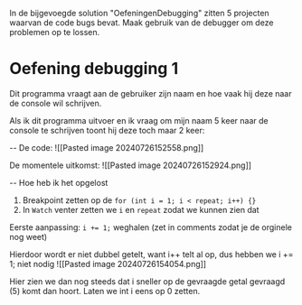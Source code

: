 In de bijgevoegde solution "OefeningenDebugging" zitten 5 projecten waarvan de code bugs bevat. Maak gebruik van de debugger om deze problemen op te lossen.

# Oefening debugging 1
Dit programma vraagt aan de gebruiker zijn naam en hoe vaak hij deze naar de console wil schrijven.

Als ik dit programma uitvoer en ik vraag om mijn naam 5 keer naar de console te schrijven toont hij deze toch maar 2 keer:

--
De code:
![[Pasted image 20240726152558.png]]

De momentele uitkomst:
![[Pasted image 20240726152924.png]]

--
Hoe heb ik het opgelost
1. Breakpoint zetten op de `for (int i = 1; i < repeat; i++) {}`
2. In `Watch` venter zetten we `i` en `repeat` zodat we kunnen zien dat 

Eerste aanpassing: `i += 1;` weghalen
(zet in comments zodat je de orginele nog weet)

Hierdoor wordt er niet dubbel getelt, want i++ telt al op, dus hebben we i += 1; niet nodig
![[Pasted image 20240726154054.png]]

Hier zien we dan nog steeds dat i sneller op de gevraagde getal gevraagd (5) komt dan hoort.
Laten we int i eens op 0 zetten.